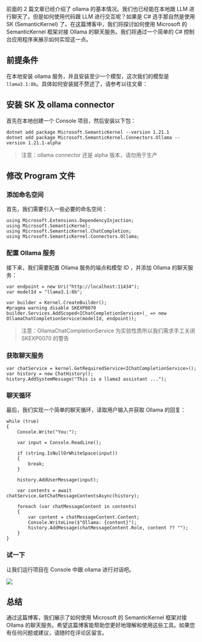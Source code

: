 前面的 2 篇文章已经介绍了 ollama 的基本情况。我们也已经能在本地跟 LLM 进行聊天了。但是如何使用代码跟 LLM 进行交互呢？如果是 C# 选手那自然是使用 SK (SemanticKernel) 了。在这篇博客中，我们将探讨如何使用 Microsoft 的 SemanticKernel 框架对接 Ollama 的聊天服务。我们将通过一个简单的 C# 控制台应用程序来展示如何实现这一点。

## 前提条件
在本地安装 ollama 服务，并且安装至少一个模型，这次我们的模型是 `llama3.1:8b`。具体如何安装就不赘述了，请参考以往文章：

## 安装 SK 及 ollama connector
首先在本地创建一个 Console 项目，然后安装以下包：
```
dotnet add package Microsoft.SemanticKernel --version 1.21.1
dotnet add package Microsoft.SemanticKernel.Connectors.Ollama --version 1.21.1-alpha
```
> 注意：ollama connector 还是 alpha 版本，请勿用于生产

## 修改 Program 文件

### 添加命名空间

首先，我们需要引入一些必要的命名空间：
```
using Microsoft.Extensions.DependencyInjection;
using Microsoft.SemanticKernel;
using Microsoft.SemanticKernel.ChatCompletion;
using Microsoft.SemanticKernel.Connectors.Ollama;

```

### 配置 Ollama 服务
接下来，我们需要配置 Ollama 服务的端点和模型 ID ，并添加 Ollama 的聊天服务：


```
var endpoint = new Uri("http://localhost:11434");
var modelId = "llama3.1:8b";

var builder = Kernel.CreateBuilder();
#pragma warning disable SKEXP0070 
builder.Services.AddScoped<IChatCompletionService>(_ => new OllamaChatCompletionService(modelId, endpoint));

```
> 注意：OllamaChatCompletionService 为实验性质所以我们需求手工关闭 SKEXP0070 的警告

### 获取聊天服务

```
var chatService = kernel.GetRequiredService<IChatCompletionService>();
var history = new ChatHistory();
history.AddSystemMessage("This is a llama3 assistant ...");

```

### 聊天循环
最后，我们实现一个简单的聊天循环，读取用户输入并获取 Ollama 的回复：
```
while (true)
{
    Console.Write("You:");

    var input = Console.ReadLine();

    if (string.IsNullOrWhiteSpace(input))
    {
        break;
    }

    history.AddUserMessage(input);

    var contents = await chatService.GetChatMessageContentsAsync(history);

    foreach (var chatMessageContent in contents)
    {
        var content = chatMessageContent.Content;
        Console.WriteLine($"Ollama: {content}");
        history.AddMessage(chatMessageContent.Role, content ?? "");
    }
}

```
### 试一下
让我们运行项目在 Console 中跟 ollama 进行对话吧。   

![](https://static.xbaby.xyz/%E5%BE%AE%E4%BF%A1%E6%88%AA%E5%9B%BE_20241004014155.png)

## 总结

通过这篇博客，我们展示了如何使用 Microsoft 的 SemanticKernel 框架对接 Ollama 的聊天服务。希望这篇博客能帮助您更好地理解和使用这些工具。如果您有任何问题或建议，请随时在评论区留言。